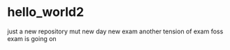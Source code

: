 # hello_world2
just a  new repository
mut new day
new exam
another tension
of exam 
foss exam is going on
